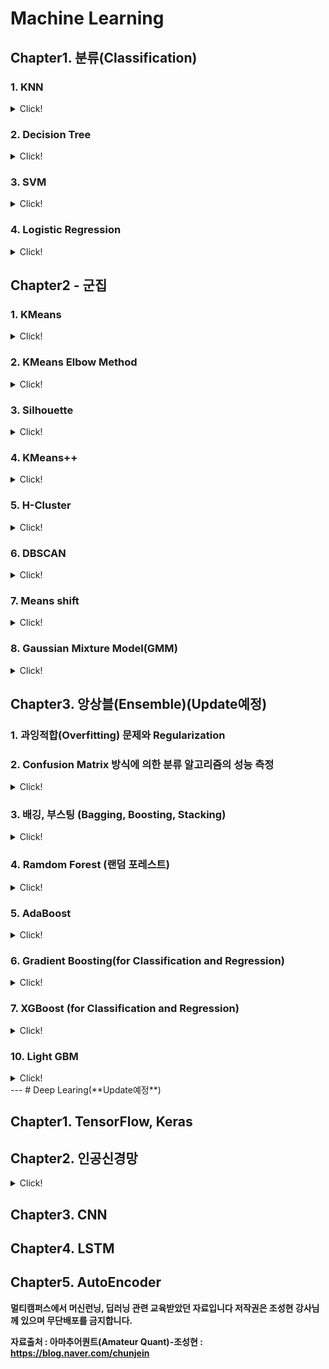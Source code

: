 # Machine Learning

## Chapter1. 분류(Classification)

### 1. KNN

<details>
<summary>Click!</summary>
<div markdown="1">
  
Link: [Velog][vurl_KNN]

[vurl_KNN]: https://velog.io/@hyunicecream/KNN

Link: [Code][knn]

[knn]: https://github.com/hyunicecream/ML-DL/tree/main/Classification/KNN
  
</div>
</details>


### 2. Decision Tree

<details>
<summary>Click!</summary>
<div markdown="1">

Link: [Velog][vurl_Dtree]

[vurl_Dtree]: https://velog.io/@hyunicecream/Decision-Tree-%EC%9D%98%EC%82%AC%EA%B2%B0%EC%A0%95-%EB%82%98%EB%AC%B4
 
Link: [Code][Dtree]
  
[Dtree]:  https://github.com/hyunicecream/ML-DL/tree/main/Classification/Dtree
</div>
</details>

### 3. SVM

<details>
<summary>Click!</summary>
<div markdown="1">
 
Link: [Velog][vurl_SVM]

[vurl_SVM]: https://velog.io/@hyunicecream/SVM-Support-Vector-Machine
  
Link: [Code][SVM]
  
[SVM]: https://github.com/hyunicecream/ML-DL/tree/main/Classification/SVM
</div>
</details>


### 4. Logistic Regression

<details>
<summary>Click!</summary>
<div markdown="1">

Link: [Velog][vurl_logistic]
  
[vurl_logistic]: https://velog.io/@hyunicecream/Logistic-Regression
  
Code: [Code][logistic]
  
[logistic]: https://github.com/hyunicecream/ML-DL/tree/main/Classification/LogisticRegression

</div>
</details>

## Chapter2 - 군집 

### 1. KMeans

<details>
<summary>Click!</summary>
<div markdown="1">
  
Code: [Code][kmeans]
  
[kmeans]: https://github.com/hyunicecream/ML-DL/blob/main/Clustering/KMeans/KMeans_Clustering.ipynb

</div>
</details>

### 2. KMeans Elbow Method

<details>
<summary>Click!</summary>
<div markdown="1">
  
Code: [Code][KMeans Elbow Method]
  
[KMeans Elbow Method]: https://github.com/hyunicecream/ML-DL/tree/main/Clustering/KMeans%20Elbow%20Method

</div>
</details>

### 3. Silhouette

<details>
<summary>Click!</summary>
<div markdown="1">
  
Code: [Code][Silrouette]
  
[Silrouette]: https://github.com/hyunicecream/ML-DL/tree/main/Clustering/Silrouette

</div>
</details>

### 4. KMeans++

<details>
<summary>Click!</summary>
<div markdown="1">
  
Code: [Code][kmeans++]
  
[kmeans++]: https://github.com/hyunicecream/ML-DL/tree/main/Clustering/KMeans%2B%2B

</div>
</details>

### 5. H-Cluster

<details>
<summary>Click!</summary>
<div markdown="1">
  
Code: [Code][h-cluster]
  
[h-cluster]: https://github.com/hyunicecream/ML-DL/tree/main/Clustering/H-Clustering

</div>
</details>

### 6. DBSCAN

<details>
<summary>Click!</summary>
<div markdown="1">
  
Code: [Code][dbscan]
  
[dbscan]: https://github.com/hyunicecream/ML-DL/tree/main/Clustering/DBSCAN

</div>
</details>

### 7. Means shift

<details>
<summary>Click!</summary>
<div markdown="1">
  
Code: [Code][meanshift]
  
[meanshift]: https://github.com/hyunicecream/ML-DL/tree/main/Clustering/MeanShift

</div>
</details>

### 8. Gaussian Mixture Model(GMM)

<details>
<summary>Click!</summary>
<div markdown="1">
  
Code: [Code][Gaussian]
  
[Gaussian]: https://github.com/hyunicecream/ML-DL/tree/main/Clustering/Gaussian

</div>
</details>

## Chapter3.  앙상블(Ensemble)(**Update예정**)

### 1. 과잉적합(Overfitting) 문제와 Regularization
### 2. Confusion Matrix 방식에 의한 분류 알고리즘의 성능 측정

<details>
<summary>Click!</summary>
<div markdown="1">
  
Code: [Code][Confusion Matrix]
  
[Confusion Matrix]: https://github.com/hyunicecream/ML-DL/tree/main/Ensemble/Confusion%20Matrix
</div>
</details>

### 3. 배깅, 부스팅 (Bagging, Boosting, Stacking)

<details>
<summary>Click!</summary>
<div markdown="1">
  
Code: [Code][Bagging, Boosting, Stacking]
  
[Bagging, Boosting, Stacking]: https://github.com/hyunicecream/ML-DL/tree/main/Ensemble/Bagging-Voting-Stacking

</div>
</details>

### 4. Ramdom Forest (랜덤 포레스트)

<details>
<summary>Click!</summary>
<div markdown="1">
  
Code: [Code][Ramdom Forest]
  
[Ramdom Forest]: https://github.com/hyunicecream/ML-DL/tree/main/Ensemble/RandomForest

</div>
</details>

### 5. AdaBoost

<details>
<summary>Click!</summary>
<div markdown="1">
  
Code: [Code][AdaBoost]
  
[AdaBoost]: https://github.com/hyunicecream/ML-DL/tree/main/Ensemble/AdaBoost
</div>
</details>

### 6. Gradient Boosting(for Classification and Regression)

<details>
<summary>Click!</summary>
<div markdown="1">
  
Code: [Code][Gradient Boosting]
  
[Gradient Boosting]: https://github.com/hyunicecream/ML-DL/tree/main/Ensemble/GBM
</div>
</details>

### 7. XGBoost (for Classification and Regression)

<details>
<summary>Click!</summary>
<div markdown="1">
  
Code: [Code][XGBoost]
  
[XGBoost]: https://github.com/hyunicecream/ML-DL/tree/main/Ensemble/XGBoost
</div>
</details>

### 10. Light GBM

<details>
<summary>Click!</summary>
<div markdown="1">
  
Code: [Code][Light GBM]
  
[Light GBM]: https://github.com/hyunicecream/ML-DL/tree/main/Ensemble/LGB
</div>
</details>
---
# Deep Learing(**Update예정**)

## Chapter1. TensorFlow, Keras
## Chapter2. 인공신경망

<details>
<summary>Click!</summary>
<div markdown="1">
  
Code: [Code][인공경망]
  
[인공경망]: https://github.com/hyunicecream/ML-DL/tree/main/%EC%9D%B8%EA%B3%B5%EC%8B%A0%EA%B2%BD%EB%A7%9D

</div>
</details>

## Chapter3. CNN
## Chapter4. LSTM
## Chapter5. AutoEncoder

**멀티캠퍼스에서 머신런닝, 딥러닝 관련 교육받았던 자료입니다 저작권은 조성현 강사님께 있으며 무단배포를 금지합니다.**

**자료출처 : 아마추어퀀트(Amateur Quant)-조성현 : https://blog.naver.com/chunjein**
